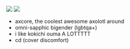 ![](https://files.catbox.moe/tqr18o.jpeg)
![](https://files.catbox.moe/9apxaj.jpeg)
* axcore, the coolest awesome axolotl around
* omni-sapphic bigender (lgbtqa+)
* i like kokichi ouma A LOTTTTT
* cd (cover discomfort)

